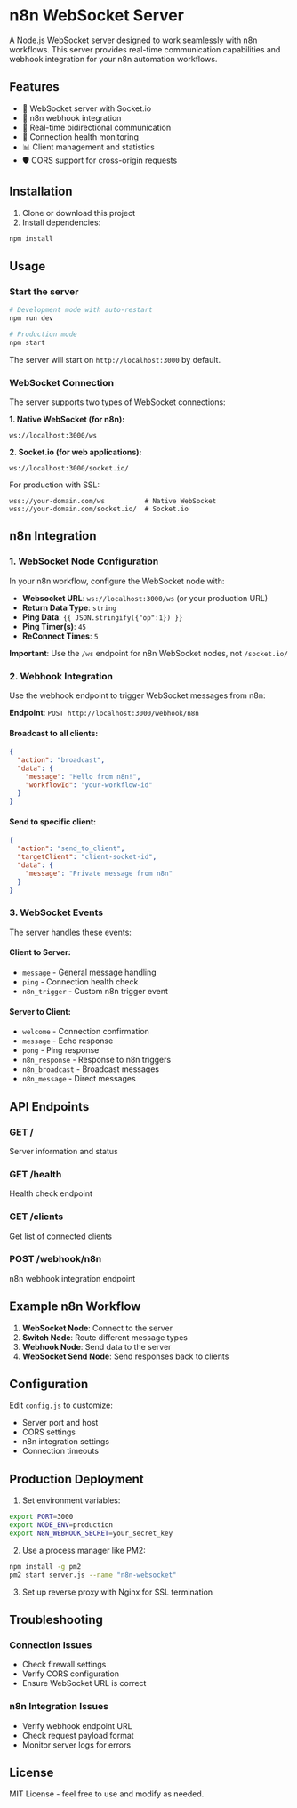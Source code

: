 # n8n WebSocket Server

A Node.js WebSocket server designed to work seamlessly with n8n workflows. This server provides real-time communication capabilities and webhook integration for your n8n automation workflows.

## Features

- 🔌 WebSocket server with Socket.io
- 🎯 n8n webhook integration
- 📡 Real-time bidirectional communication
- 🔄 Connection health monitoring
- 📊 Client management and statistics
- 🛡️ CORS support for cross-origin requests

## Installation

1. Clone or download this project
2. Install dependencies:
```bash
npm install
```

## Usage

### Start the server

```bash
# Development mode with auto-restart
npm run dev

# Production mode
npm start
```

The server will start on `http://localhost:3000` by default.

### WebSocket Connection

The server supports two types of WebSocket connections:

**1. Native WebSocket (for n8n):**
```
ws://localhost:3000/ws
```

**2. Socket.io (for web applications):**
```
ws://localhost:3000/socket.io/
```

For production with SSL:
```
wss://your-domain.com/ws          # Native WebSocket
wss://your-domain.com/socket.io/  # Socket.io
```

## n8n Integration

### 1. WebSocket Node Configuration

In your n8n workflow, configure the WebSocket node with:

- **Websocket URL**: `ws://localhost:3000/ws` (or your production URL)
- **Return Data Type**: `string`
- **Ping Data**: `{{ JSON.stringify({"op":1}) }}`
- **Ping Timer(s)**: `45`
- **ReConnect Times**: `5`

**Important**: Use the `/ws` endpoint for n8n WebSocket nodes, not `/socket.io/`

### 2. Webhook Integration

Use the webhook endpoint to trigger WebSocket messages from n8n:

**Endpoint**: `POST http://localhost:3000/webhook/n8n`

#### Broadcast to all clients:
```json
{
  "action": "broadcast",
  "data": {
    "message": "Hello from n8n!",
    "workflowId": "your-workflow-id"
  }
}
```

#### Send to specific client:
```json
{
  "action": "send_to_client",
  "targetClient": "client-socket-id",
  "data": {
    "message": "Private message from n8n"
  }
}
```

### 3. WebSocket Events

The server handles these events:

#### Client to Server:
- `message` - General message handling
- `ping` - Connection health check
- `n8n_trigger` - Custom n8n trigger event

#### Server to Client:
- `welcome` - Connection confirmation
- `message` - Echo response
- `pong` - Ping response
- `n8n_response` - Response to n8n triggers
- `n8n_broadcast` - Broadcast messages
- `n8n_message` - Direct messages

## API Endpoints

### GET /
Server information and status

### GET /health
Health check endpoint

### GET /clients
Get list of connected clients

### POST /webhook/n8n
n8n webhook integration endpoint

## Example n8n Workflow

1. **WebSocket Node**: Connect to the server
2. **Switch Node**: Route different message types
3. **Webhook Node**: Send data to the server
4. **WebSocket Send Node**: Send responses back to clients

## Configuration

Edit `config.js` to customize:
- Server port and host
- CORS settings
- n8n integration settings
- Connection timeouts

## Production Deployment

1. Set environment variables:
```bash
export PORT=3000
export NODE_ENV=production
export N8N_WEBHOOK_SECRET=your_secret_key
```

2. Use a process manager like PM2:
```bash
npm install -g pm2
pm2 start server.js --name "n8n-websocket"
```

3. Set up reverse proxy with Nginx for SSL termination

## Troubleshooting

### Connection Issues
- Check firewall settings
- Verify CORS configuration
- Ensure WebSocket URL is correct

### n8n Integration Issues
- Verify webhook endpoint URL
- Check request payload format
- Monitor server logs for errors

## License

MIT License - feel free to use and modify as needed.
